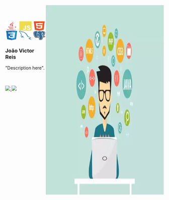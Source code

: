 <img align="right" width="375" height="600" src="https://github.com/JvSRS97/JvSRS97/blob/main/dev1.jpg">
</br></br>
<div style="display: inline_block"><br>
    <img align="center" height="30" width="40"
        src="https://raw.githubusercontent.com/devicons/devicon/master/icons/java/java-plain.svg">
    <img align="center" height="30" width="40"
        src="https://raw.githubusercontent.com/devicons/devicon/master/icons/javascript/javascript-plain.svg">
    <img align="center" height="30" width="40"
        src="https://raw.githubusercontent.com/devicons/devicon/master/icons/html5/html5-original.svg">
    <img align="center" height="30" width="40"
        src="https://raw.githubusercontent.com/devicons/devicon/master/icons/css3/css3-original.svg">
    <img align="center" height="30" width="40"
        src="https://raw.githubusercontent.com/devicons/devicon/master/icons/mysql/mysql-original.svg">
    <img align="center" height="30" width="40"
        src="https://raw.githubusercontent.com/devicons/devicon/master/icons/postgresql/postgresql-original.svg">
</div>

### João Victor Reis

"Description here".

</br></br>
<span align="center">
    <a href="https://github.com/JvSRS97">
        <img height="180em" src="https://github-readme-stats.vercel.app/api?username=JvSRS97&show_icons=true&theme=github_dark&include_all_commits=true&count_private=true" />
        <img height="180em" src="https://github-readme-stats.vercel.app/api/top-langs/?username=JvSRS97&layout=compact&langs_count=7&theme=github_dark" />
</span>

